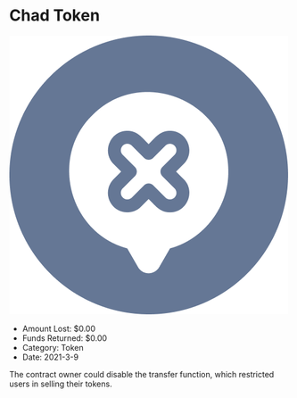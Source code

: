 # Chad Token
![Chad Token](/rektimages/Chad-Token.png)
- Amount Lost: $0.00
- Funds Returned: $0.00
- Category: Token
- Date: 2021-3-9

The contract owner could disable the transfer function, which restricted users in selling their tokens.




